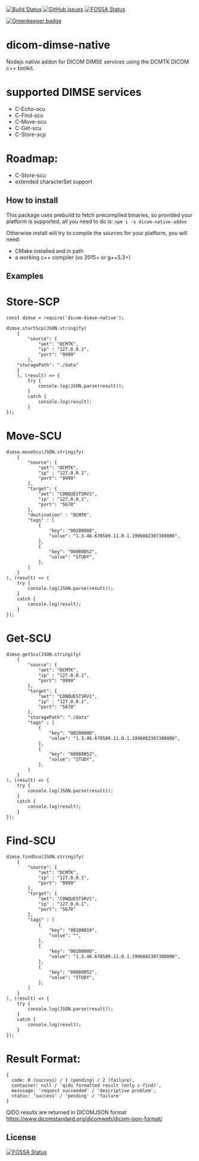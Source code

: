 [![Build Status](https://travis-ci.com/knopkem/dicom-dimse-native.svg?branch=master)](https://travis-ci.com/knopkem/dicom-dimse-native)
[![GitHub issues](https://img.shields.io/github/issues/knopkem/dicom-dimse-native)](https://github.com/knopkem/dicom-dimse-native/issues) [![FOSSA Status](https://app.fossa.io/api/projects/git%2Bgithub.com%2Fknopkem%2Fdicom-dimse-native.svg?type=shield)](https://app.fossa.io/projects/git%2Bgithub.com%2Fknopkem%2Fdicom-dimse-native?ref=badge_shield)

[![Greenkeeper badge](https://badges.greenkeeper.io/knopkem/dicom-dimse-native.svg)](https://greenkeeper.io/)

# dicom-dimse-native
Nodejs native addon for DICOM DIMSE services using the DCMTK DICOM c++ toolkit.

# supported DIMSE services
* C-Echo-scu 
* C-Find-scu
* C-Move-scu
* C-Get-scu
* C-Store-scp

# Roadmap:
* C-Store-scu
* extended characterSet support

## How to install
This package uses prebuild to fetch precompiled binaries, so provided your platform is supported, all you need to do is:
```npm i -s dicom-native-addon```

Otherwise install will try to compile the sources for your platform, you will need:
* CMake installed and in path
* a working c++ compiler (vs 2015+ or g++5.3+)

## Examples

# Store-SCP
```
const dimse = require('dicom-dimse-native');

dimse.startScp(JSON.stringify(
    {
        "source": {
            "aet": "DCMTK",
            "ip" : "127.0.0.1",
            "port": "9999"
        },
	"storagePath": "./data"
    }
    ), (result) => {
        try {
            console.log(JSON.parse(result));
        }
        catch {
            console.log(result);
        }
});
```

# Move-SCU
```
dimse.moveScu(JSON.stringify(
    {
        "source": {
            "aet": "DCMTK",
            "ip" : "127.0.0.1",
            "port": "9999"
        },
        "target": {
            "aet": "CONQUESTSRV1",
            "ip" : "127.0.0.1",
            "port": "5678"
        },
        "destination" : "DCMTK",
        "tags" : [
            {
                "key": "0020000D", 
                "value": "1.3.46.670589.11.0.1.1996082307380006",
            },
            {
                "key": "00080052", 
                "value": "STUDY",
            },
        ]
    }
), (result) => {
    try {
        console.log(JSON.parse(result));
    }
    catch {
        console.log(result);
    }
});
```

# Get-SCU
```
dimse.getScu(JSON.stringify(
    {
        "source": {
            "aet": "DCMTK",
            "ip" : "127.0.0.1",
            "port": "9999"
        },
        "target": {
            "aet": "CONQUESTSRV1",
            "ip" : "127.0.0.1",
            "port": "5678"
        },
        "storagePath": "./data"
        "tags" : [
            {
                "key": "0020000D", 
                "value": "1.3.46.670589.11.0.1.1996082307380006",
            },
            {
                "key": "00080052", 
                "value": "STUDY",
            },
        ]
    }
), (result) => {
    try {
        console.log(JSON.parse(result));
    }
    catch {
        console.log(result);
    }
});
```

# Find-SCU
```
dimse.findScu(JSON.stringify(
    {
        "source": {
            "aet": "DCMTK",
            "ip" : "127.0.0.1",
            "port": "9999"
        },
        "target": {
            "aet": "CONQUESTSRV1",
            "ip" : "127.0.0.1",
            "port": "5678"
        },
        "tags" : [
            {
                "key": "00100010", 
                "value": "",
            },
            {
                "key": "0020000D", 
                "value": "1.3.46.670589.11.0.1.1996082307380006",
            },
            {
                "key": "00080052", 
                "value": "STUDY",
            },
        ]
    }
), (result) => {
    try {
        console.log(JSON.parse(result));
    }
    catch {
        console.log(result);
    }
});
```

# Result Format:
```
{
  code: 0 (success) / 1 (pending) / 2 (failure),
  container: null / 'qido formatted result (only c-find)',
  messsage: 'request succeeded' / 'descriptive problem',
  status: 'success' / 'pending' / 'failure'
}
```
QIDO results are returned in DICOMJSON format https://www.dicomstandard.org/dicomweb/dicom-json-format/


## License
[![FOSSA Status](https://app.fossa.io/api/projects/git%2Bgithub.com%2Fknopkem%2Fdicom-dimse-native.svg?type=large)](https://app.fossa.io/projects/git%2Bgithub.com%2Fknopkem%2Fdicom-dimse-native?ref=badge_large)
